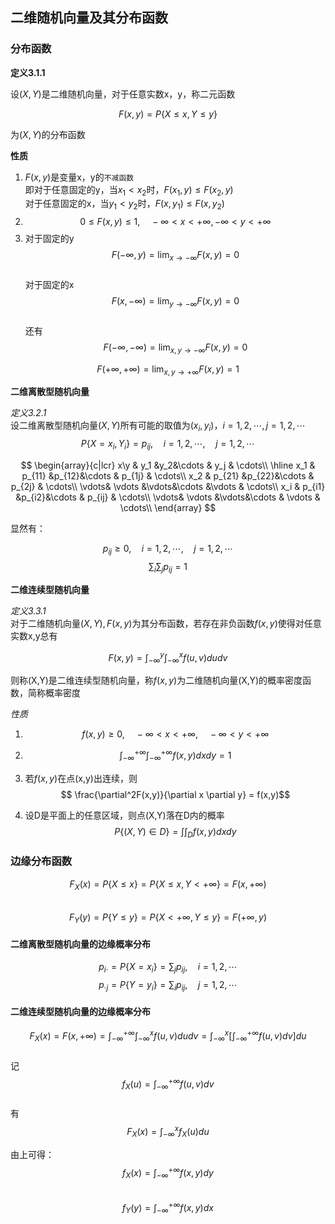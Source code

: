 ## 二维随机向量及其分布函数  

### 分布函数  

**定义3.1.1**  

设$(X,Y)$是二维随机向量，对于任意实数x，y，称二元函数  

$$ F(x,y) = P\{X \leq x, Y \leq y \} $$  

为$(X,Y)$的分布函数  

**性质**  

1. $F(x,y)$是变量x，y的`不减函数`  
即对于任意固定的y，当$x_1 < x_2$时，$F(x_1,y) \leq F(x_2, y)$   
对于任意固定的x，当$y_1 < y_2$时，$F(x,y_1) \leq F(x,y_2)$
2. $$  0 \leq F(x,y) \leq 1,\quad -\infty < x < +\infty, -\infty < y < +\infty $$
3. 对于固定的y   
$$ F(-\infty, y) = \lim_{x \rightarrow -\infty}F(x,y) = 0 $$  
对于固定的x  
$$ F(x, -\infty) = \lim_{y \rightarrow -\infty}F(x,y) = 0 $$  
还有  
$$ F(-\infty, -\infty) = \lim_{x,y \rightarrow -\infty}F(x,y) = 0$$  

$$ F(+\infty, +\infty) = \lim_{x,y \rightarrow +\infty}F(x,y) = 1$$  

**二维离散型随机向量**  

*定义3.2.1*  
设二维离散型随机向量$(X,Y)$所有可能的取值为$(x_i,y_i)，i = 1,2,\cdots, j = 1,2,\cdots$
$$ P\{X = x_i, Y_i\} = p_{ij},\quad  i = 1,2,\cdots,\quad j = 1,2,\cdots$$

$$
\begin{array}{c|lcr}
    x\y & y_1 &y_2&\cdots & y_j & \cdots\\
    \hline
    x_1 &  p_{11} &p_{12}&\cdots & p_{1j} & \cdots\\
    x_2 &  p_{21} &p_{22}&\cdots & p_{2j} & \cdots\\
    \vdots& \vdots &\vdots&\cdots &\vdots & \cdots\\
    x_i &  p_{i1} &p_{i2}&\cdots & p_{ij} & \cdots\\
    \vdots& \vdots &\vdots&\cdots & \vdots & \cdots\\
\end{array}
$$

显然有：  

$$p_{ij} \geq 0, \quad i = 1,2,\cdots, \quad j = 1,2,\cdots$$
$$ \sum_{i}\sum_{j}p_{ij} = 1$$


**二维连续型随机向量**  

*定义3.3.1*  
对于二维随机向量$(X,Y),F(x,y)$为其分布函数，若存在非负函数$f(x,y)$使得对任意实数x,y总有  

$$F(x,y) = \int^{y}_{-\infty}\int^{x}_{-\infty}f(u,v)dudv$$  

则称(X,Y)是二维连续型随机向量，称$f(x,y)$为二维随机向量(X,Y)的概率密度函数，简称概率密度  

*性质*  

1. $$f(x,y)\geq 0, \quad -\infty < x < +\infty, \quad -\infty < y < +\infty$$  

2. $$\int^{+\infty}_{-\infty}\int^{+\infty}_{-\infty}f(x,y)dxdy = 1 $$

3. 若$f(x,y)$在点(x,y)出连续，则  
$$ \frac{\partial^2F(x,y)}{\partial x \partial y} = f(x,y)$$ 

4. 设D是平面上的任意区域，则点(X,Y)落在D内的概率  
$$ P\{(X,Y) \in D\} = \int\int_D f(x,y)dxdy$$  

### 边缘分布函数  

$$ F_X(x) = P\{X \leq x\}=P \{ X \leq x, Y < +\infty \} = F(x,+\infty) $$  
$$ F_Y(y) = P\{Y \leq y\}=P \{ X < +\infty , Y \leq y \} = F(+\infty,y) $$  

#### 二维离散型随机向量的边缘概率分布  

$$p_{i \cdot} = P\{X=x_i\} = \sum_{j}p_{ij},\quad i=1,2,\cdots$$
$$p_{\cdot j} = P\{Y=y_i\} = \sum_{i}p_{ij},\quad j=1,2,\cdots$$

#### 二维连续型随机向量的边缘概率分布  

$$ F_X(x) = F(x,+\infty)=\int^{+\infty}_{-\infty}\int^{x}_{-\infty}f(u,v)dudv=\int^{x}_{-\infty}\left[\int^{+\infty}_{-\infty}f(u,v)dv\right]du $$  
记  
$$ f_X(u) = \int^{+\infty}_{-\infty}f(u,v)dv$$   
有  
$$ F_X(x) = \int^x_{-\infty}f_X(u)du$$  

由上可得：  
$$ f_X(x) = \int^{+\infty}_{-\infty}f(x,y)dy$$  
$$ f_Y(y) = \int^{+\infty}_{-\infty}f(x,y)dx$$  
